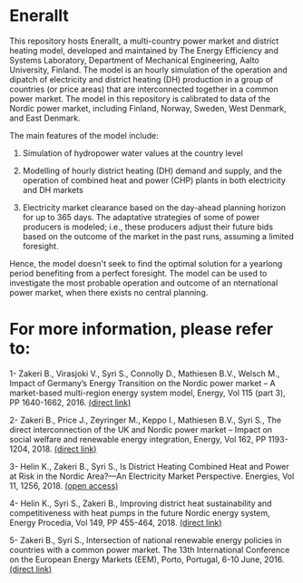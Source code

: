 # Enerallt
This repository hosts Enerallt, a multi-country power market and district heating model, developed and maintained by The Energy Efficiency and Systems Laboratory, Department of Mechanical Engineering, Aalto University, Finland. 
The model is an hourly simulation of the operation and dipatch of electricity and district heating (DH) production in a group of countries (or price areas) that are interconnected together in a common power market. The model in this repository is calibrated to data of the Nordic power market, including Finland, Norway, Sweden, West Denmark, and East Denmark. 

The main features of the model include:
1.	Simulation of hydropower water values at the country level

2.	Modelling of hourly district heating (DH) demand and supply, and the operation of combined heat and power (CHP) plants in both electricity and DH markets

3.	Electricity market clearance based on the day-ahead planning horizon for up to 365 days. The adaptative strategies of some of power producers is modeled; i.e., these producers adjust their future bids based on the outcome of the market in the past runs, assuming a limited foresight.

Hence, the model doesn't seek to find the optimal solution for a yearlong period benefiting from a perfect foresight. The model can be used to investigate the most probable operation and outcome of an nternational power market, when there exists no central planning.

# For more information, please refer to:
1- Zakeri B., Virasjoki V., Syri S., Connolly D., Mathiesen B.V., Welsch M., Impact of Germany’s Energy Transition on the Nordic power market – A market-based multi-region energy system model, Energy, Vol 115 (part 3), PP 1640-1662, 2016. [(direct link)](https://doi.org/10.1016/j.energy.2016.07.083)

2- Zakeri B., Price J., Zeyringer M., Keppo I., Mathiesen B.V., Syri S., The direct interconnection of the UK and Nordic power market – Impact on social welfare and renewable energy integration, Energy, Vol 162, PP 1193-1204, 2018. [(direct link)](https://doi.org/10.1016/j.energy.2018.08.019)

3- Helin K., Zakeri B., Syri S., Is District Heating Combined Heat and Power at Risk in the Nordic Area?—An Electricity Market Perspective. Energies, Vol 11, 1256, 2018. [(open access)](https://www.mdpi.com/1996-1073/11/5/1256)

4- Helin K., Syri S., Zakeri B., Improving district heat sustainability and competitiveness with heat pumps in the future Nordic energy system, Energy Procedia, Vol 149, PP 455-464, 2018. [(direct link)](https://doi.org/10.1016/j.egypro.2018.08.210)

5- Zakeri B., Syri S., Intersection of national renewable energy policies in countries with a common power market. The 13th International Conference on the European Energy Markets (EEM), Porto, Portugal, 6-10 June, 2016. [(direct link)](10.1109/EEM.2016.7521265) 
